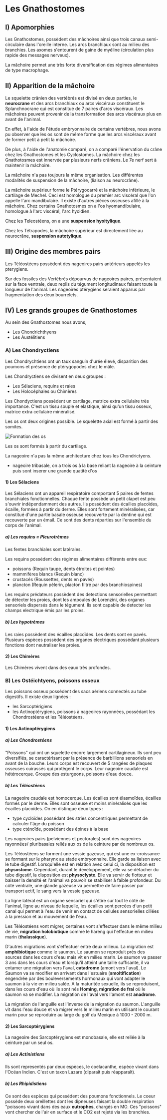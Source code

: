 # Les Gnathostomes

## I) Apomorphies

Les Gnathostomes, possèdent des mâchoires ainsi que trois canaux semi-circulaire dans l'oreille interne. Les arcs branchiaux sont au milieu des branchies. Les axomes s'entourent de gaine de myéline (circulation plus rapide des messages nerveux).

La mâchoire permet une très forte diversification des régimes alimentaires de type macrophage.

## II) Apparition de la mâchoire

Le squelette crânien des vertébrés est divisé en deux parties, le **neurocrane** et des arcs branchiaux ou arcs viscéraux constituent le Splanchnocrane qui est constitué de 7 paires d'arcs viscéraux. Les mâchoires peuvent provenir de la transformation des arcs viscéraux plus en avant de l'animal. 

En effet, à l'aide de l'étude embryonnaire de certains vertébres, nous avons pu observer que les os sont de même forme que les arcs viscéraux avant de former petit à petit la mâchoire. 

De plus, à l'aide de l'anatomie comparé, on a comparé l'énervation du crâne chez les Gnathostomes et les Cyclostomes. La mâchoire chez les Gnathotosmes est innervée par plusieurs nerfs crâniens. Le 7e nerf sert à maintenir la mâchoire. 

La mâchoire n'a pas toujours la même organisation. Les différentes modalités de suspension de la mâchoire, (liaison au neurocrâne).

La mâchoire supérieur forme le Ptérygocarré et la mâchoire inférieure, le cartilage de Mechel. Ceci est homologue du premier arc viscéral que l'on appelle l'arc mandibulaire. Il existe d'autres pièces osseuses afillé à la mâchoire. Chez certains Gnathotosmes on a l'os hyomandibulaire, homologue à l'arc viscéral, l'arc hyoidien. 

Chez les Teleostéens, on a une **suspension hyoitylique**. 

Chez les Tétrapodes, la mâchoire supérieur est directement liée au neurocrâne, **suspension autotylique**.

## III) Origine des membres pairs 

Les Téléostéens possèdent des nageoires pairs antérieurs appelés les pterygiens. 

Sur des fossiles des Vertébrés dépourvus de nageoires paires, présentaient sur la face ventrale, deux replis du tégument longitudinaux faisant toute la longueur de l'animal. Les nageoires ptérygiens seraient apparus par fragmentation des deux bourrelets.  

## IV) Les grands groupes de Gnathostomes

Au sein des Gnathostomes nous avons, 

* Les Chondrichthyens 
* Les Austélitiens

### A) Les Chondryctiens

Les Chondrychtiens ont un taux sanguin d'urée élevé, disparition des poumons et présence de ptérygopodes chez le mâle.

Les Chondryctiens se divisent en deux groupes :

* Les Sélaciens, requins et raies
* Les Holocéphales ou Chimères

Les Chondyctiens possèdent un cartilage, matrice extra cellulaire très importance. C'est un tissu souple et elastique, ainsi qu'un tissu osseux, matrice extra cellulaire minéralisé.

Les os ont deux origines possible. Le squelette axial est formé à partir des somites.

![Formation des os](Images/os.JPG)

Les os sont formés à partir du cartilage. 

La nageoire n'a pas la même architecture chez tous les Chondrictyens.

* nageoire tribasale, on a trois os à la base reliant la nageoire à la ceinture puis sont inserer une grande quatité d'os

#### 1) Les Sélaciens 

Les Sélaciens ont un appareil respiratoire comportant 5 paires de fentes branchiales fonctionnelles. Chaque fente possède un petit clapet est peu s'ouvrir indépendamment des autres. Ils possèdent des écailles placoïdes, écaille, formées à partir du derme. Elles sont fortement minéralisées, car constitué d'une partie basale osseuse recouverte par la dentine qui est recouverte par un émail. Ce sont des dents réparties sur l'ensemble du corps de l'animal.


##### a) Les requins = Pleurotrèmes

Les fentes branchiales sont latérales. 

Les requins possèdent des régimes alimentaires différents entre eux:

* poissons (Requin taupe, dents étroites et pointes)
* mammifères blancs (Requin blanc)
* crustacés (Roussettes, dents en pavés)
* plancton (Requin pèlerin, placton filtré par des branchiospines)

Les requins prédateurs possèdent des detections sensorielles permettant de détecter les proies, dont les ampoules de Lorenzini, des organes sensoriels dispersés dans le tégument. Ils sont capable de detecter les champs electrique émis par les proies. 

##### b) Les hypotrèmes

Les raies possèdent des écailles placoïdes. Les dents sont en pavés. Plusieurs espèces possèdent des organes electriques possédant plusieurs fonctions dont neutraliser les proies.

#### 2) Les Chimères 

Les Chimères vivent dans des eaux très profondes.

### B) Les Ostéichtyens, poissons osseux

Les poissons osseux possèdent des sacs aériens connectés au tube digestifs. Il existe deux lignées : 

* les Sarcoptérigiens 
* les Actinoptérygiens,  poissons à nageoires rayonnées, possédant les Chondrostéens et les Téléostéens.

#### 1) Les Actinoptérygiens

##### a) Les Chondrostéens

"Poissons" qui ont un squelette encore largement cartilagineux. Ils sont peu diversifiés, se caractérisant par la présence de barbillions sensoriels en avant de la bouche. Leurs corps est recouvert de 5 rangées de plaques osseuses cuirassés qui protègent le corps. Leur nageoire caudale est hétérocerque. Groupe des esturgeons, poissons d'eau douce. 

##### b) Les Téléostéens

La nageoire caudale est homocerque. Les écailles sont élasmoïdes, écailles formés par le derme. Elles sont osseuse et moins minéralisés que les écailles placoïdes. On en distingue deux types : 

* type cycloïdes possédant des stries concentriques permettant de calculer l'âge du poisson
* type cténoïde, possédant des épines à la base

Les nageoires pairs (pelviennes et pectorales) sont des nageoires rayonnées/ pluribasales reliés aux os de la ceinture par de nombreux os.

Les Téléostéens se forment une vessie gazeuse, qui est une ex-croissance se formant sur le pharynx au stade embryonnaire. Elle garde sa liaison avec le tube digestif. Lorsqu'elle est en relation avec celui ci, la disposition est **physostome**. Cependant, durant le developpement, elle va se détacher du tube digestif, la disposition est **physoclyste**. Elle va servir de flotteur et baisser la densité et l'animal va pouvoir se stabiliser à faible profondeur. Du côté ventrale, une glande gazeuse va permettre de faire passer par transport actif, le sang vers la vessie gazeuse. 

La ligne latéral est un organe sensoriel qui s'étire sur tout le côté de l'animal, ligne au niveau de laquelle, les écailles sont percées d'un petit canal qui permet à l'eau de venir en contact de cellules sensorielles cillées à la pression et au mouvement de l'eau.

Les Téléostéens vont migrer, certaines vont s'effectuer dans le même milieu de vie, **migration holobiotique** comme le hareng qui l'effectue en milieu marin (**thalassique**).

D'autres migrations vont s'effectuer entre deux milieux. La migration est **amphibiotique** comme le saumon. Le saumon se reproduit près des sources dans les cours d'eau mais vit en milieu marin. Le saumon va passer 3 ans dans les cours d'eau et lorsqu'il atteint une taille suffisante, il va entamer une migration vers l'aval, **catadrome** (amont vers l'aval). Le Saumon va se modifier en arrivant dans l'estuaire (**smoltification**) engendrée par des bouleversements hormonaux qui vont adapter le saumon à la vie en milieu salée. A la maturitée sexuelle, ils se reproduisent, dans les cours d'eau où ils sont nés **Homing**, **migration de frai** où le saumon va se modifier. La migration de l'aval vers l'amont est **anadrome**. 

La migration de l'anguille est l'inverse de la migration du saumon. L'anguille vit dans l'eau douce et va migrer vers le milieu marin en utilisant le courant marin pour se reproduire au large du golf du Mexique à 1000 - 2000 m.

#### 2) Les Sarcoptérygiens

La nageoire des Sarcoptérygiens est monobasale, elle est reliée à la ceinture par un seul os.

##### a) Les Actinistiens

Ils sont representés par deux espèces, le coelacanthe, espèce vivant dans l'Océan Indien. C'est un taxon Lazare (diparaît puis réapparaît).

##### b) Les Rhipidistiens

Ce sont des espèces qui possèdent des poumons fonctionnels. Le coeur possède deux oreillettes dont les dipneuses faisant la double respiration "poissons vivant dans des eaux **eutrophes**, chargés en MO. Ces "poissons" vont chercher de l'air en surface et le CO2 est rejeté via les branchies. 